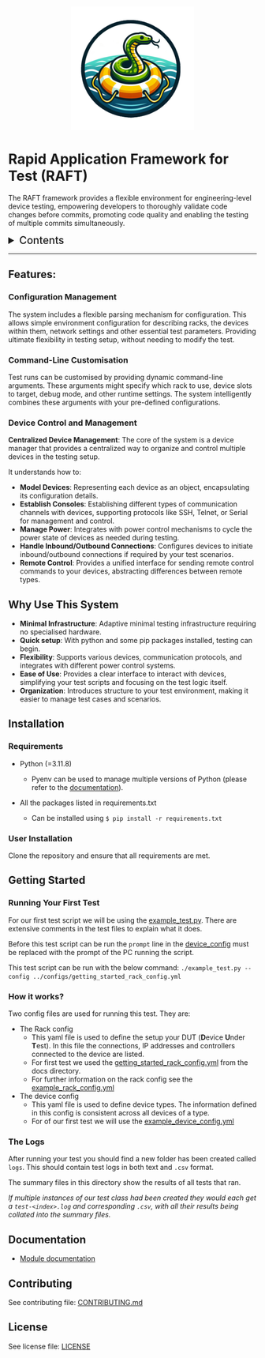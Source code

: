 <div style="text-align:center"><img src="./docs/images/RAFT_Logo_250.png"/></div>

# Rapid Application Framework for Test (RAFT)

The RAFT framework provides a flexible environment for engineering-level device testing, empowering developers to thoroughly validate code changes before commits, promoting code quality and enabling the testing of multiple commits simultaneously.


<details>
  <summary id=toc>Contents </summary>
  
  * [Features](#features)
  * [Why Use This System](#why-use-this-system)
  * [Installation](#installation)
    * [Requirements](#requirements)
    * [User Installation](#user-installation)
  * [Getting Started](#getting-started)
    * [Running Your First Test](#running-your-first-test)
    * [How it works?](#how-it-works)
    * [The Logs](#the-logs)
  * [Documentation](#documentation)
  * [Contributing](#contributing)
  * [License](#license)
</details>

---

## Features:

### Configuration Management

The system includes a flexible parsing mechanism for configuration. This allows simple environment configuration for describing racks, the devices within them, network settings and other essential test parameters. Providing ultimate flexibility in testing setup, without needing to modify the test.

### Command-Line Customisation

Test runs can be customised by providing dynamic command-line arguments. These arguments might specify which rack to use, device slots to target, debug mode, and other runtime settings. The system intelligently combines these arguments with your pre-defined configurations.

### Device Control and Management

**Centralized Device Management**: The core of the system is a device manager that provides a centralized way to organize and control multiple devices in the testing setup. 

It understands how to:
- **Model Devices**: Representing each device as an object, encapsulating its configuration details.
- **Establish Consoles**: Establishing different types of communication channels with devices, supporting protocols like SSH, Telnet, or Serial for management and control.
- **Manage Power**: Integrates with power control mechanisms to cycle the power state of devices as needed during testing.
- **Handle Inbound/Outbound Connections**: Configures devices to initiate inbound/outbound connections if required by your test scenarios.
- **Remote Control**: Provides a unified interface for sending remote control commands to your devices, abstracting differences between remote types.


## Why Use This System

- **Minimal Infrastructure**: Adaptive minimal testing infrastructure requiring no specialised hardware.
- **Quick setup**: With python and some pip packages installed, testing can begin.
- **Flexibility**: Supports various devices, communication protocols, and integrates with different power control systems.
- **Ease of Use**: Provides a clear interface to interact with devices, simplifying your test scripts and focusing on the test logic itself.
- **Organization**: Introduces structure to your test environment, making it easier to manage test cases and scenarios.

## Installation

### Requirements

- Python (=3.11.8)
    - Pyenv can be used to manage multiple versions of Python (please refer to the [documentation](https://github.com/pyenv/pyenv?tab=readme-ov-file#installation)).

- All the packages listed in requirements.txt
    - Can be installed using `$ pip install -r requirements.txt`

### User Installation

Clone the repository and ensure that all requirements are met.

## Getting Started

### Running Your First Test

For our first test script we will be using the [example_test.py](examples/code/example_ssh.py). There are extensive comments in the test files to explain what it does.

Before this test script can be run the `prompt` line in the [device_config](examples/configs/example_device_config.yml) must be replaced with the prompt of the PC running the script.

This test script can be run with the below command:
`./example_test.py --config ../configs/getting_started_rack_config.yml`

### How it works?

Two config files are used for running this test. They are:

- The Rack config
  - This yaml file is used to define the setup your DUT (**D**evice **U**nder **T**est). In this file the connections, IP addresses and controllers connected to the device are listed.
  - For first test we used the [getting_started_rack_config.yml](examples/configs/getting_started_rack_config.yml) from the docs directory.
  - For further information on the rack config see the [example_rack_config.yml](examples/configs/example_rack_config.yml)
- The device config
  - This yaml file is used to define device types. The information defined in this config is consistent across all devices of a type.
  - For of our first test we will use the [example_device_config.yml](examples/configs/example_device_config.yml)

### The Logs

After running your test you should find a new folder has been created called `logs`. This should contain test logs in both text and `.csv` format.

The summary files in this directory show the results of all tests that ran.

*If multiple instances of our test class had been created they would each get a `test-<index>.log` and corresponding `.csv`, with all their results being collated into the summary files.*


## Documentation

- [Module documentation](docs/modules/interfaces.md)

## Contributing

See contributing file: [CONTRIBUTING.md](./CONTRIBUTING.md)

## License

See license file: [LICENSE](./LICENSE)



<style>
    #toc {
        font-size: 1.5em;
        font-weight: 500;
    }
</style>
